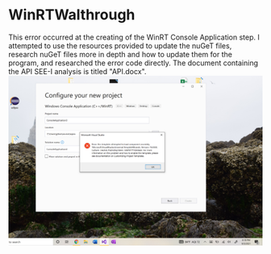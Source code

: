 # WinRTWalthrough
This error occurred at the creating of the WinRT Console Application step. I attempted to use the resources provided to update the nuGeT files, research nuGeT files more in depth and how to update them for the program, and researched the error code directly. The document containing the API SEE-I analysis is titled "API.docx".
![screenshot](https://github.com/gibsongreen/WinRTWalthrough/blob/main/Error.png) 

